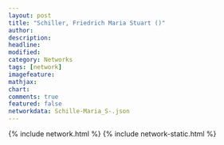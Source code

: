 ```yaml
---
layout: post
title: "Schiller, Friedrich Maria Stuart ()"
author:
description:
headline:
modified:
category: Networks
tags: [network]
imagefeature: 
mathjax: 
chart: 
comments: true
featured: false
networkdata: Schille-Maria_S-.json
---
```

{% include network.html %}
{% include network-static.html %}

